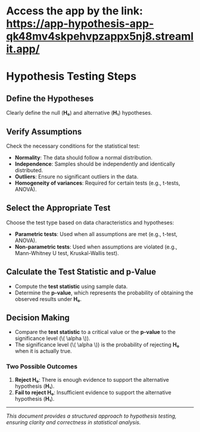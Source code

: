 # Access the app by the link: https://app-hypothesis-app-qk48mv4skpehvpzappx5nj8.streamlit.app/

# Hypothesis Testing Steps

## Define the Hypotheses

Clearly define the null (**H₀**) and alternative (**H₁**) hypotheses.

## Verify Assumptions

Check the necessary conditions for the statistical test:

- **Normality**: The data should follow a normal distribution.
- **Independence**: Samples should be independently and identically distributed.
- **Outliers**: Ensure no significant outliers in the data.
- **Homogeneity of variances**: Required for certain tests (e.g., t-tests, ANOVA).

## Select the Appropriate Test

Choose the test type based on data characteristics and hypotheses:

- **Parametric tests**: Used when all assumptions are met (e.g., t-test, ANOVA).
- **Non-parametric tests**: Used when assumptions are violated (e.g., Mann-Whitney U test, Kruskal-Wallis test).

## Calculate the Test Statistic and p-Value

- Compute the **test statistic** using sample data.
- Determine the **p-value**, which represents the probability of obtaining the observed results under **H₀**.

## Decision Making

- Compare the **test statistic** to a critical value or the **p-value** to the significance level (\\( \\alpha \\)).
- The significance level (\\( \\alpha \\)) is the probability of rejecting **H₀** when it is actually true.

### Two Possible Outcomes

1. **Reject H₀**: There is enough evidence to support the alternative hypothesis (**H₁**).
2. **Fail to reject H₀**: Insufficient evidence to support the alternative hypothesis (**H₁**).

---

*This document provides a structured approach to hypothesis testing, ensuring clarity and correctness in statistical analysis.*

